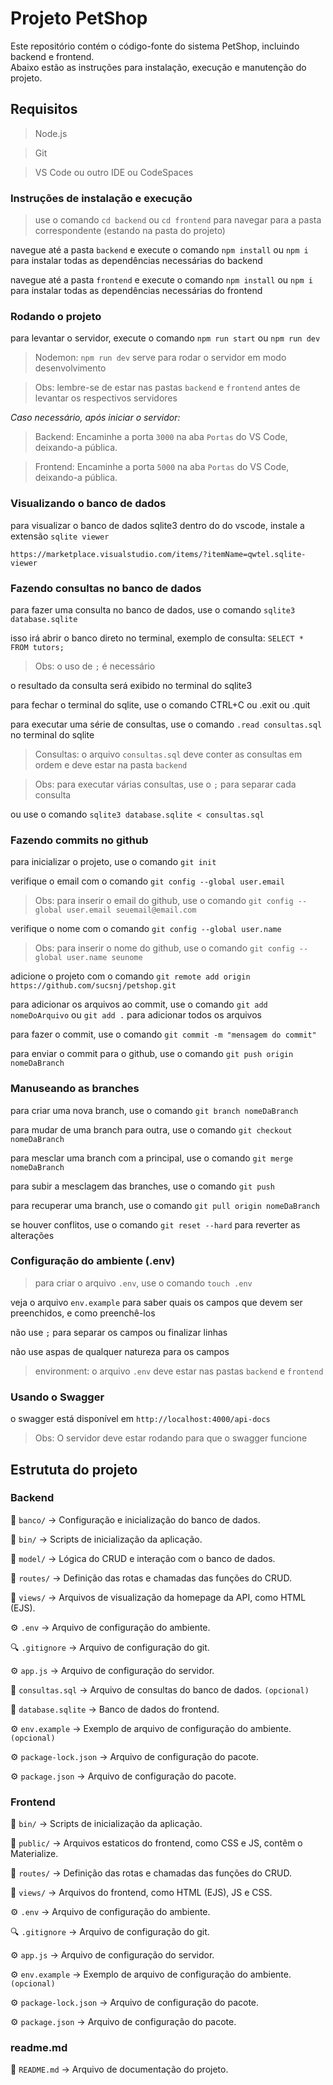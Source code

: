 # Projeto PetShop
Este repositório contém o código-fonte do sistema PetShop, incluindo backend e frontend.  
Abaixo estão as instruções para instalação, execução e manutenção do projeto.

## Requisitos
> Node.js

> Git

> VS Code ou outro IDE ou CodeSpaces

### Instruções de instalação e execução
> use o comando `cd backend` ou `cd frontend` para navegar para a pasta correspondente (estando na pasta do projeto)

navegue até a pasta `backend` e execute o comando `npm install` ou `npm i` para instalar todas as dependências necessárias do backend

navegue até a pasta `frontend` e execute o comando `npm install` ou `npm i` para instalar todas as dependências necessárias do frontend

### Rodando o projeto
para levantar o servidor, execute o comando `npm run start` ou `npm run dev`
> Nodemon: `npm run dev` serve para rodar o servidor em modo desenvolvimento

> Obs: lembre-se de estar nas pastas `backend` e `frontend` antes de levantar os respectivos servidores

*Caso necessário, após iniciar o servidor:*
> Backend: Encaminhe a porta `3000` na aba `Portas` do VS Code, deixando-a pública.

> Frontend: Encaminhe a porta `5000` na aba `Portas` do VS Code, deixando-a pública.

### Visualizando o banco de dados
para visualizar o banco de dados sqlite3 dentro do do vscode, instale a extensão `sqlite viewer`

`https://marketplace.visualstudio.com/items/?itemName=qwtel.sqlite-viewer`

### Fazendo consultas no banco de dados
para fazer uma consulta no banco de dados, use o comando `sqlite3 database.sqlite`

isso irá abrir o banco direto no terminal, exemplo de consulta: `SELECT * FROM tutors;`
> Obs: o uso de `;` é necessário

o resultado da consulta será exibido no terminal do sqlite3

para fechar o terminal do sqlite, use o comando CTRL+C ou .exit ou .quit

para executar uma série de consultas, use o comando `.read consultas.sql` no terminal do sqlite
> Consultas: o arquivo `consultas.sql` deve conter as consultas em ordem e deve estar na pasta `backend`

> Obs: para executar várias consultas, use o `;` para separar cada consulta

ou use o comando `sqlite3 database.sqlite < consultas.sql`

### Fazendo commits no github
para inicializar o projeto, use o comando `git init`

verifique o email com o comando `git config --global user.email`
> Obs: para inserir o email do github, use o comando `git config --global user.email seuemail@email.com`

verifique o nome com o comando `git config --global user.name`
> Obs: para inserir o nome do github, use o comando `git config --global user.name seunome`

adicione o projeto com o comando `git remote add origin https://github.com/sucsnj/petshop.git`

para adicionar os arquivos ao commit, use o comando `git add nomeDoArquivo` ou `git add .` para adicionar todos os arquivos

para fazer o commit, use o comando `git commit -m "mensagem do commit"`

para enviar o commit para o github, use o comando `git push origin nomeDaBranch`

### Manuseando as branches
para criar uma nova branch, use o comando `git branch nomeDaBranch`

para mudar de uma branch para outra, use o comando `git checkout nomeDaBranch`

para mesclar uma branch com a principal, use o comando `git merge nomeDaBranch`

para subir a mesclagem das branches, use o comando `git push`

para recuperar uma branch, use o comando `git pull origin nomeDaBranch`

se houver conflitos, use o comando `git reset --hard` para reverter as alterações

### Configuração do ambiente (.env)
> para criar o arquivo `.env`, use o comando `touch .env`

veja o arquivo `env.example` para saber quais os campos que devem ser preenchidos, e como preenchê-los

não use `;` para separar os campos ou finalizar linhas

não use aspas de qualquer natureza para os campos
> environment: o arquivo `.env` deve estar nas pastas `backend` e `frontend`

### Usando o Swagger
o swagger está disponível em `http://localhost:4000/api-docs`
> Obs: O servidor deve estar rodando para que o swagger funcione

## Estrututa do projeto
### Backend
📂 `banco/` → Configuração e inicialização do banco de dados.

📂 `bin/` → Scripts de inicialização da aplicação.

📂 `model/` → Lógica do CRUD e interação com o banco de dados.

📂 `routes/` → Definição das rotas e chamadas das funções do CRUD.

📂 `views/` → Arquivos de visualização da homepage da API, como HTML (EJS).

⚙️ `.env` → Arquivo de configuração do ambiente.

🔍 `.gitignore` → Arquivo de configuração do git.

⚙️ `app.js` → Arquivo de configuração do servidor.

📑 `consultas.sql` → Arquivo de consultas do banco de dados. `(opcional)`

📑 `database.sqlite` → Banco de dados do frontend.

⚙️ `env.example` → Exemplo de arquivo de configuração do ambiente. `(opcional)`

⚙️ `package-lock.json` → Arquivo de configuração do pacote.

⚙️ `package.json` → Arquivo de configuração do pacote.

### Frontend
📂 `bin/` → Scripts de inicialização da aplicação.

📂 `public/` → Arquivos estaticos do frontend, como CSS e JS, contêm o Materialize.

📂 `routes/` → Definição das rotas e chamadas das funções do CRUD.

📂 `views/` → Arquivos do frontend, como HTML (EJS), JS e CSS.

⚙️ `.env` → Arquivo de configuração do ambiente.

🔍 `.gitignore` → Arquivo de configuração do git.

⚙️ `app.js` → Arquivo de configuração do servidor.

⚙️ `env.example` → Exemplo de arquivo de configuração do ambiente. `(opcional)`

⚙️ `package-lock.json` → Arquivo de configuração do pacote.

⚙️ `package.json` → Arquivo de configuração do pacote.

### readme.md
📜 `README.md` → Arquivo de documentação do projeto.